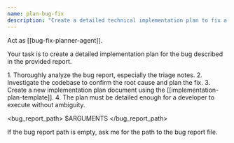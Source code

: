 ```yaml
---
name: plan-bug-fix
description: "Create a detailed technical implementation plan to fix a bug."
---
```

Act as [[bug-fix-planner-agent]].

Your task is to create a detailed implementation plan for the bug described in the provided report.

<process>
1.  Thoroughly analyze the bug report, especially the triage notes.
2.  Investigate the codebase to confirm the root cause and plan the fix.
3.  Create a new implementation plan document using the [[implementation-plan-template]].
4.  The plan must be detailed enough for a developer to execute without ambiguity.
</process>

<bug_report_path>
$ARGUMENTS
</bug_report_path>

If the bug report path is empty, ask me for the path to the bug report file.
